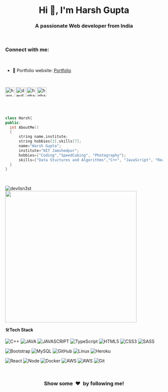 <h1 align="center">Hi 👋, I'm Harsh Gupta</h1>
<h3 align="center">A passionate Web developer from India</h3>

<br/>

<h3 align="left">Connect with me:</h3>
<br/>

- 🎯 Portfolio website: [Portfolio](https://stellular-lily-04cbcc.netlify.app/)

<br/>
<p align="left">
<a href="https://linkedin.com/in/harsh-gupta-7a4660200" target="blank"><img align="center" src="https://cdn-icons-png.flaticon.com/512/174/174857.png" alt="harsh-gupta-7a4660200" height="30" /></a>
<a href="https://codeforces.com/profile/devils_nest" target="blank"><img align="center" src="https://codeforces.org/s/45640/images/codeforces-sponsored-by-ton.png" alt="devils_nest" height="30" /></a>
<a href="https://www.leetcode.com/hgharshop" target="blank"><img align="center" src="https://leetcode.com/_next/static/images/logo-ff2b712834cf26bf50a5de58ee27bcef.png" alt="hgharshop" height="30" /></a>
<a href="https://auth.geeksforgeeks.org/user/hgharshop" target="blank"><img align="center" src="https://media.geeksforgeeks.org/wp-content/cdn-uploads/20210420155809/gfg-new-logo.png" alt="hgharshop" height="30" /></a>
</p>

<br/>
<br/>


```cpp
class Harsh{
public:
  int AboutMe()
  {
	  string name,institute;
	  string hobbies[3],skills[7];
	  name="Harsh Gupta";
	  institute="NIT Jamshedpur";
	  hobbies={"Coding","SpeedCubing", "Photography"};
	  skills={"Data Stuctures and Algorithms","C++", "JavaScript", "ReactJs", "NodeJs","MongoDB","Websockets"};
  }
}
```
<br/>


<p><img align="left" src="https://github-readme-stats.vercel.app/api/top-langs?username=devilsn3st&show_icons=true&locale=en&layout=compact" alt="devilsn3st" /></p>
<a href="https://github.com/anuraghazra/github-readme-stats" title="Go to Source">
      <img align="center" width=420 height="auto" src="https://github-readme-stats.vercel.app/api?username=DevilsN3st&show_icons=true&theme=dark&border_color=61dafb&hide_border=true&include_all_commits=true" />
</a>

<br/>


🛠**Tech Stack**


![C++](https://img.shields.io/badge/C%2B%2B-000000?style=flat&logo=c%2B%2B&logoColor=white)
![JAVA](https://img.shields.io/badge/Java-000000?style=flat&logo=openjdk&logoColor=white)
![JAVASCRIPT](https://img.shields.io/badge/-javascript-000000?style=flat&logo=javascript)
![TypeScript](https://img.shields.io/badge/TypeScript-000000?style=flat&logo=typescript&logoColor=white)
![HTML5](https://img.shields.io/badge/-HTML5-000000?style=flat&logo=HTML5)
![CSS3](https://img.shields.io/badge/-CSS3-000000?style=flat&logo=CSS3)
![SASS](https://img.shields.io/badge/-SASS-000000?style=flat&logo=SASS)

![Bootstrap](https://img.shields.io/badge/-Bootstrap-000000?style=flat&logo=bootstrap)
![MySQL](https://img.shields.io/badge/-MySQL-000000?style=flat&logo=MySQL)
![GitHub](https://img.shields.io/badge/-GitHub-000000?style=flat&logo=github&logoColor=FFFFFF)
![Linux](https://img.shields.io/badge/-Linux-000000?style=flat&logo=linux&logoColor=FCC624)
![Heroku](https://img.shields.io/badge/-Heroku-000000?style=flat&logo=heroku)

![React](https://img.shields.io/badge/-React-000000?style=flat&logo=React)
![Node](https://img.shields.io/badge/Node.js-000000?style=flat&logo=node.js&logoColor=white)
![Docker](https://img.shields.io/badge/-docker-000000?style=flat&logo=docker)
![AWS](https://img.shields.io/badge/AWS-000000?style=flat-square&logo=amazon-aws)
![AWS](https://img.shields.io/badge/Microsoft_Azure-000000?style=flat&logo=microsoft-azure&logoColor=white)
![Git](https://img.shields.io/badge/-Git-000000?style=flat&logo=git&logoColor=F05032)


<br/>
<div align="center">
    <h3 align="center">Show some &nbsp;❤️&nbsp; by following me!</h3>
</div>
